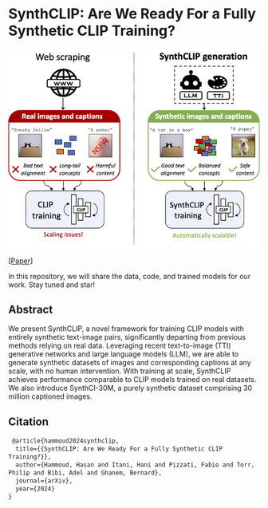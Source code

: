 # SynthCLIP: Are We Ready For a Fully Synthetic CLIP Training?

![Alt text](./teaser.png)

[[Paper]](https://google.com)  

In this repository, we will share the data, code, and trained models for our work. Stay tuned and star!

## Abstract
We present SynthCLIP, a novel framework for training CLIP models with entirely synthetic text-image pairs, significantly departing from previous methods relying on real data. Leveraging recent text-to-image (TTI) generative networks and large language models (LLM), we are able to generate synthetic datasets of images and corresponding captions at any scale, with no human intervention. With training at scale, SynthCLIP achieves performance comparable to CLIP models trained on real datasets. We also introduce SynthCI-30M, a purely synthetic dataset comprising 30 million captioned images.

## Citation

```
 @article{hammoud2024synthclip,
  title={{SynthCLIP: Are We Ready For a Fully Synthetic CLIP Training?}},
  author={Hammoud, Hasan and Itani, Hani and Pizzati, Fabio and Torr, Philip and Bibi, Adel and Ghanem, Bernard},
  journal={arXiv},
  year={2024}
}
```
